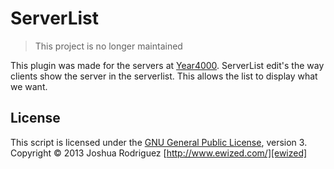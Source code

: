 ServerList
======

> This project is no longer maintained

This plugin was made for the servers at [Year4000]. ServerList edit's the way
clients show the server in the serverlist. This allows the list to display what
we want.

License
------
This script is licensed under the [GNU General Public License][license], version 3.
Copyright &copy; 2013 Joshua Rodriguez [http://www.ewized.com/][ewized]

[license]: https://github.com/Year4000/start-script/blob/master/LICENSE.md
[year4000]: http://www.year4000.net/
[ewized]: http://www.ewized.com/
